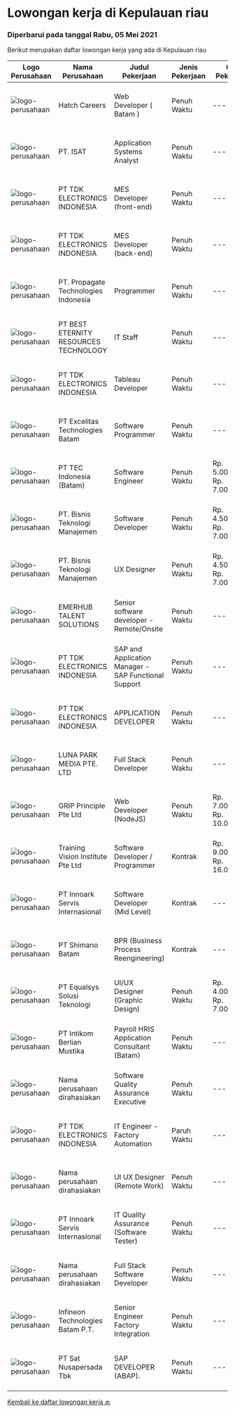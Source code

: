 
  # Lowongan kerja di Kepulauan riau

  ### Diperbarui pada tanggal Rabu, 05 Mei 2021

  Berikut merupakan daftar lowongan kerja yang ada di Kepulauan riau

  |Logo Perusahaan | Nama Perusahaan | Judul Pekerjaan | Jenis Pekerjaan | Gaji Pekerjaan | Lokasi | Deskripsi | Tanggal diunggah | Pranala |
  | -------------- | --------------- | --------------- | --------- | --------- | -------------- | ------- | ----------- | ----------- |
  |![logo-perusahaan](https://image-service-cdn.seek.com.au/6793308303fcc978a0861339c1682a6ffa0cb065/ee4dce1061f3f616224767ad58cb2fc751b8d2dc)|Hatch Careers|Web Developer ( Batam )|Penuh Waktu|---|Kepulauan Riau|Responsibilities-Build complex Web applications-Build server side infrastructure.-Contribute in all phases of the development lifecycle-Write well...|Senin, 03 Mei 2021|https://www.jobstreet.co.id/id/job/web-developer-batam-8517276/origin/sg?token=0~77a1782b-4615-45ac-b40a-32de8fd06b41&sectionRank=1&jobId=jobstreet-sg-job-8517276|
|![logo-perusahaan](https://image-service-cdn.seek.com.au/656751b24171179707a10b1910b9c4c764a5330b/ee4dce1061f3f616224767ad58cb2fc751b8d2dc)|PT. ISAT|Application Systems Analyst|Penuh Waktu|---|Batam|Primary role purpose:Application Support Analyst will be responsible to provide technical support for existing applications and supporting the...|Sabtu, 01 Mei 2021|https://www.jobstreet.co.id/id/job/application-systems-analyst-3514114?token=0~77a1782b-4615-45ac-b40a-32de8fd06b41&sectionRank=2&jobId=jobstreet-id-job-3514114|
|![logo-perusahaan](https://image-service-cdn.seek.com.au/06fc1b1a35685ed89d33f0bae42945089dafdcbc/ee4dce1061f3f616224767ad58cb2fc751b8d2dc)|PT TDK ELECTRONICS INDONESIA|MES Developer (front-end)|Penuh Waktu|---|Batam|• Solid front-end web design experience• Excellent knowledge of object-oriented and/or functional programming• Strong native Javascript coding skills•...|Sabtu, 01 Mei 2021|https://www.jobstreet.co.id/id/job/mes-developer-front-end-3509243?token=0~77a1782b-4615-45ac-b40a-32de8fd06b41&sectionRank=3&jobId=jobstreet-id-job-3509243|
|![logo-perusahaan](https://image-service-cdn.seek.com.au/06fc1b1a35685ed89d33f0bae42945089dafdcbc/ee4dce1061f3f616224767ad58cb2fc751b8d2dc)|PT TDK ELECTRONICS INDONESIA|MES Developer (back-end)|Penuh Waktu|---|Batam|• More than 3 years of experience with C#/.Net development• Participation in medium to large projects using a source control tool (preferably Git)•...|Sabtu, 01 Mei 2021|https://www.jobstreet.co.id/id/job/mes-developer-back-end-3509224?token=0~77a1782b-4615-45ac-b40a-32de8fd06b41&sectionRank=4&jobId=jobstreet-id-job-3509224|
|![logo-perusahaan](https://us.123rf.com/450wm/pavelstasevich/pavelstasevich1811/pavelstasevich181101027/112815900-stock-vector-no-image-available-icon-flat-vector.jpg?ver=6)|PT. Propagate Technologies Indonesia|Programmer|Penuh Waktu|---|Batam|Candidate must possess at least Bachelor's Degree in Computer Science/Information Technology or equivalent. At least 2 Year(s) of working experience...|Senin, 26 April 2021|https://www.jobstreet.co.id/id/job/programmer-3516851?token=0~77a1782b-4615-45ac-b40a-32de8fd06b41&sectionRank=5&jobId=jobstreet-id-job-3516851|
|![logo-perusahaan](https://image-service-cdn.seek.com.au/51577f02e513555dd264889f38073596282605f6/ee4dce1061f3f616224767ad58cb2fc751b8d2dc)|PT BEST ETERNITY RESOURCES TECHNOLOGY|IT Staff|Penuh Waktu|---|Batam|Recruitments: Candidate must possess at least SMU in any field. Required language(s): Mandarin At least 1 year(s) of working experience in the related...|Senin, 26 April 2021|https://www.jobstreet.co.id/id/job/it-staff-3516680?token=0~77a1782b-4615-45ac-b40a-32de8fd06b41&sectionRank=6&jobId=jobstreet-id-job-3516680|
|![logo-perusahaan](https://image-service-cdn.seek.com.au/06fc1b1a35685ed89d33f0bae42945089dafdcbc/ee4dce1061f3f616224767ad58cb2fc751b8d2dc)|PT TDK ELECTRONICS INDONESIA|Tableau Developer|Penuh Waktu|---|Batam|Proven experience of working as a data scientist, or in a developer role, would be advantageous. Applicants should also be able to demonstrate their...|Kamis, 29 April 2021|https://www.jobstreet.co.id/id/job/tableau-developer-3520604?token=0~77a1782b-4615-45ac-b40a-32de8fd06b41&sectionRank=7&jobId=jobstreet-id-job-3520604|
|![logo-perusahaan](https://image-service-cdn.seek.com.au/547ac594c991b1e9835ba196252c1c187b7960ba/ee4dce1061f3f616224767ad58cb2fc751b8d2dc)|PT Excelitas Technologies Batam|Software Programmer|Penuh Waktu|---|Batam|Lead assigned digitalization project and any project related to Industry 4.0 journey in manufacturing plant. Testing and evaluating new programs...|Senin, 26 April 2021|https://www.jobstreet.co.id/id/job/software-programmer-3516544?token=0~77a1782b-4615-45ac-b40a-32de8fd06b41&sectionRank=8&jobId=jobstreet-id-job-3516544|
|![logo-perusahaan](https://image-service-cdn.seek.com.au/18922dc24234f64060e074f0e7093dddd2da8344/ee4dce1061f3f616224767ad58cb2fc751b8d2dc)|PT TEC Indonesia (Batam)|Software Engineer|Penuh Waktu|Rp. 5.000.000-Rp. 7.000.000|Batam|Bachelor degree in Electrical Engineer/Computer Science Good skill to operate C++ or familiar with C#, Android, VB, Java, web programming Good...|Selasa, 27 April 2021|https://www.jobstreet.co.id/id/job/software-engineer-3517551?token=0~77a1782b-4615-45ac-b40a-32de8fd06b41&sectionRank=9&jobId=jobstreet-id-job-3517551|
|![logo-perusahaan](https://image-service-cdn.seek.com.au/070c4f5fd5a72b108dde6f33257c8f456ed5e2aa/ee4dce1061f3f616224767ad58cb2fc751b8d2dc)|PT. Bisnis Teknologi Manajemen|Software Developer|Penuh Waktu|Rp. 4.500.000-Rp. 7.000.000|Batam|Requirements: Candidate must possess at least a Bachelor's Degree in Computer Science or related engineering discipline At least 1+ years of...|Sabtu, 24 April 2021|https://www.jobstreet.co.id/id/job/software-developer-3502916?token=0~77a1782b-4615-45ac-b40a-32de8fd06b41&sectionRank=10&jobId=jobstreet-id-job-3502916|
|![logo-perusahaan](https://image-service-cdn.seek.com.au/070c4f5fd5a72b108dde6f33257c8f456ed5e2aa/ee4dce1061f3f616224767ad58cb2fc751b8d2dc)|PT. Bisnis Teknologi Manajemen|UX Designer|Penuh Waktu|Rp. 4.500.000-Rp. 7.000.000|Batam|Responsibilities: Facilitate the client’s product vision by researching, conceiving, sketching, prototyping and user-testing experiences for solutions...|Sabtu, 24 April 2021|https://www.jobstreet.co.id/id/job/ux-designer-3502884?token=0~77a1782b-4615-45ac-b40a-32de8fd06b41&sectionRank=11&jobId=jobstreet-id-job-3502884|
|![logo-perusahaan](https://image-service-cdn.seek.com.au/956863e93e04787db617ea3231d4e0793b12d127/ee4dce1061f3f616224767ad58cb2fc751b8d2dc)|EMERHUB TALENT SOLUTIONS|Senior software developer - Remote/Onsite|Penuh Waktu|---|Batam|SENIOR SOFTWARE ENGINEER Our client is a well-known and respected Singaporean software company.  They are currently in growth mode and looking to add...|Selasa, 27 April 2021|https://www.jobstreet.co.id/id/job/senior-software-developer-remote-onsite-3517521?token=0~77a1782b-4615-45ac-b40a-32de8fd06b41&sectionRank=12&jobId=jobstreet-id-job-3517521|
|![logo-perusahaan](https://image-service-cdn.seek.com.au/06fc1b1a35685ed89d33f0bae42945089dafdcbc/ee4dce1061f3f616224767ad58cb2fc751b8d2dc)|PT TDK ELECTRONICS INDONESIA|SAP and Application Manager - SAP Functional Support|Penuh Waktu|---|Batam|Responsibilities: Project roll out support for software development and global system changes. Propose and implement process improvement and...|Sabtu, 24 April 2021|https://www.jobstreet.co.id/id/job/sap-and-application-manager-sap-functional-support-3507501?token=0~77a1782b-4615-45ac-b40a-32de8fd06b41&sectionRank=13&jobId=jobstreet-id-job-3507501|
|![logo-perusahaan](https://image-service-cdn.seek.com.au/06fc1b1a35685ed89d33f0bae42945089dafdcbc/ee4dce1061f3f616224767ad58cb2fc751b8d2dc)|PT TDK ELECTRONICS INDONESIA|APPLICATION DEVELOPER|Penuh Waktu|---|Batam|Development of software applications utilizing project management best practices. Implementation of processes design in application with reference to...|Jumat, 23 April 2021|https://www.jobstreet.co.id/id/job/application-developer-3501247?token=0~77a1782b-4615-45ac-b40a-32de8fd06b41&sectionRank=14&jobId=jobstreet-id-job-3501247|
|![logo-perusahaan](https://image-service-cdn.seek.com.au/0f89fbce8d89c1c23e7e54184fe369b22e4fcd21/ee4dce1061f3f616224767ad58cb2fc751b8d2dc)|LUNA PARK MEDIA PTE. LTD|Full Stack Developer|Penuh Waktu|---|Batam|We are looking for an enthusiastic candidate who wants to join our team in Batam and contribute to the international growth of our online advertising...|Kamis, 22 April 2021|https://www.jobstreet.co.id/id/job/full-stack-developer-8494395/origin/sg?token=0~77a1782b-4615-45ac-b40a-32de8fd06b41&sectionRank=15&jobId=jobstreet-sg-job-8494395|
|![logo-perusahaan](https://image-service-cdn.seek.com.au/db7c2c9e625e61146670882a0e1dcf442b8f74a8/ee4dce1061f3f616224767ad58cb2fc751b8d2dc)|GRIP Principle Pte Ltd|Web Developer (NodeJS)|Penuh Waktu|Rp. 7.000.000-Rp. 10.000.000|Batam|WHAT YOU WILL LEARN  Strengthen your full-stack programming skills You'll learn how to write clean code by adhering to our programming best practices...|Kamis, 22 April 2021|https://www.jobstreet.co.id/id/job/web-developer-nodejs-3500896?token=0~77a1782b-4615-45ac-b40a-32de8fd06b41&sectionRank=16&jobId=jobstreet-id-job-3500896|
|![logo-perusahaan](https://image-service-cdn.seek.com.au/8a8356da5f33b537fb39f80781875422d574af24/ee4dce1061f3f616224767ad58cb2fc751b8d2dc)|Training Vision Institute Pte Ltd|Software Developer / Programmer|Kontrak|Rp. 9.000.000-Rp. 16.000.000|Batam|Job Responsibilities: Work closely with team members to propose design solutions/ specifications for an ERP system (Odoo). Develop Odoo system...|Kamis, 22 April 2021|https://www.jobstreet.co.id/id/job/software-developer-programmer-8458804/origin/sg?token=0~77a1782b-4615-45ac-b40a-32de8fd06b41&sectionRank=17&jobId=jobstreet-sg-job-8458804|
|![logo-perusahaan](https://image-service-cdn.seek.com.au/42fbf21ac6c754ae349c9ad8b5492f5e88d4f2e7/ee4dce1061f3f616224767ad58cb2fc751b8d2dc)|PT Innoark Servis Internasional|Software Developer (Mid Level)|Kontrak|---|Batam|Responsibilities: Working on project-based requirements Providing solution for issues Providing idea to maintain and improve current working system Be...|Rabu, 21 April 2021|https://www.jobstreet.co.id/id/job/software-developer-mid-level-3499577?token=0~77a1782b-4615-45ac-b40a-32de8fd06b41&sectionRank=18&jobId=jobstreet-id-job-3499577|
|![logo-perusahaan](https://image-service-cdn.seek.com.au/6aec31a5af5a52b0e326ea3affb5eee4bf6d6e57/ee4dce1061f3f616224767ad58cb2fc751b8d2dc)|PT Shimano Batam|BPR (Business Process Reengineering)|Kontrak|---|Batam|Job Descriptions: Maintain master data and documentation of SAP &amp; Internal system for MM/PP/Inventory. Prepare comprehensive and detailed reports...|Kamis, 15 April 2021|https://www.jobstreet.co.id/id/job/bpr-business-process-reengineering-3507982?token=0~77a1782b-4615-45ac-b40a-32de8fd06b41&sectionRank=19&jobId=jobstreet-id-job-3507982|
|![logo-perusahaan](https://image-service-cdn.seek.com.au/cf6d9b9362f34572218f6a132da744549ab3eacd/ee4dce1061f3f616224767ad58cb2fc751b8d2dc)|PT Equalsys Solusi Teknologi|UI/UX Designer (Graphic Design)|Penuh Waktu|Rp. 4.000.000-Rp. 7.000.000|Kepulauan Riau|RESPONSIBILITIES Design web based or mobile device application screens Create story boards showing User Interface (UI) work flows Understand User...|Rabu, 14 April 2021|https://www.jobstreet.co.id/id/job/ui-ux-designer-graphic-design-3507141?token=0~77a1782b-4615-45ac-b40a-32de8fd06b41&sectionRank=20&jobId=jobstreet-id-job-3507141|
|![logo-perusahaan](https://image-service-cdn.seek.com.au/b347a5db7bae44fc4f1840dce250ff7e192c56cb/ee4dce1061f3f616224767ad58cb2fc751b8d2dc)|PT Intikom Berlian Mustika|Payroll HRIS Application Consultant (Batam)|Penuh Waktu|---|Batam|Requirements: Bachelor Degree / Master Degree in Accounting / Management / Finance / Industrial Engineering / System Information / SDM or other...|Selasa, 13 April 2021|https://www.jobstreet.co.id/id/job/payroll-hris-application-consultant-batam-3505807?token=0~77a1782b-4615-45ac-b40a-32de8fd06b41&sectionRank=21&jobId=jobstreet-id-job-3505807|
|![logo-perusahaan](https://us.123rf.com/450wm/pavelstasevich/pavelstasevich1811/pavelstasevich181101027/112815900-stock-vector-no-image-available-icon-flat-vector.jpg?ver=6)|Nama perusahaan dirahasiakan|Software Quality Assurance Executive|Penuh Waktu|---|Kepulauan Riau|Responsibilities: Review and update functional and design requirements and use cases Backend database testing in including validating stored...|Kamis, 08 April 2021|https://www.jobstreet.co.id/id/job/software-quality-assurance-executive-3501248?token=0~77a1782b-4615-45ac-b40a-32de8fd06b41&sectionRank=22&jobId=jobstreet-id-job-3501248|
|![logo-perusahaan](https://image-service-cdn.seek.com.au/06fc1b1a35685ed89d33f0bae42945089dafdcbc/ee4dce1061f3f616224767ad58cb2fc751b8d2dc)|PT TDK ELECTRONICS INDONESIA|IT Engineer - Factory Automation|Paruh Waktu|---|Batam|Tasks and responsibilities ·        Operation1.    Ensuring the availability and reliability of Factory Automation System.2.    Ensuring the...|Kamis, 08 April 2021|https://www.jobstreet.co.id/id/job/it-engineer-factory-automation-3501892?token=0~77a1782b-4615-45ac-b40a-32de8fd06b41&sectionRank=23&jobId=jobstreet-id-job-3501892|
|![logo-perusahaan](https://us.123rf.com/450wm/pavelstasevich/pavelstasevich1811/pavelstasevich181101027/112815900-stock-vector-no-image-available-icon-flat-vector.jpg?ver=6)|Nama perusahaan dirahasiakan|UI UX Designer (Remote Work)|Penuh Waktu|---|Kepulauan Riau|We are looking for UI/UX Designers to join our in-house product development team.Responsibilities include gathering user requirements, designing...|Rabu, 07 April 2021|https://www.jobstreet.co.id/id/job/ui-ux-designer-remote-work-3500916?token=0~77a1782b-4615-45ac-b40a-32de8fd06b41&sectionRank=24&jobId=jobstreet-id-job-3500916|
|![logo-perusahaan](https://image-service-cdn.seek.com.au/42fbf21ac6c754ae349c9ad8b5492f5e88d4f2e7/ee4dce1061f3f616224767ad58cb2fc751b8d2dc)|PT Innoark Servis Internasional|IT Quality Assurance (Software Tester)|Penuh Waktu|---|Batam|Requirement: Candidate must possess at least Bachelor's Degree in Computer Science/Information Technology or equivalent. Required language(s): Bahasa...|Selasa, 06 April 2021|https://www.jobstreet.co.id/id/job/it-quality-assurance-software-tester-3499559?token=0~77a1782b-4615-45ac-b40a-32de8fd06b41&sectionRank=25&jobId=jobstreet-id-job-3499559|
|![logo-perusahaan](https://us.123rf.com/450wm/pavelstasevich/pavelstasevich1811/pavelstasevich181101027/112815900-stock-vector-no-image-available-icon-flat-vector.jpg?ver=6)|Nama perusahaan dirahasiakan|Full Stack Software Developer|Penuh Waktu|---|Kepulauan Riau|Responsibilities: As part of our growing software development team in Indonesia, you will be primarily involved in: Development of web applications...|Kamis, 08 April 2021|https://www.jobstreet.co.id/id/job/full-stack-software-developer-3501245?token=0~77a1782b-4615-45ac-b40a-32de8fd06b41&sectionRank=26&jobId=jobstreet-id-job-3501245|
|![logo-perusahaan](https://image-service-cdn.seek.com.au/14f42c0280ce1186e0295310777a6ff18d11ed40/ee4dce1061f3f616224767ad58cb2fc751b8d2dc)|Infineon Technologies Batam P.T.|Senior Engineer Factory Integration|Penuh Waktu|---|Batam|Part of your life. Part of tomorrow.We make life easier, safer and greener - with technology that achieves more, consumes less and is accessible to...|Kamis, 08 April 2021|https://www.jobstreet.co.id/id/job/senior-engineer-factory-integration-8462657/origin/sg?token=0~77a1782b-4615-45ac-b40a-32de8fd06b41&sectionRank=27&jobId=jobstreet-sg-job-8462657|
|![logo-perusahaan](https://image-service-cdn.seek.com.au/cdb9ed79cc2a1e8e2728f5f222b6bb14bdb8265e/ee4dce1061f3f616224767ad58cb2fc751b8d2dc)|PT Sat Nusapersada Tbk|SAP DEVELOPER (ABAP).|Penuh Waktu|---|Batam|Main Responsibilities : Designs, codes, tests, and implements programs. Performs unit tests, monitors results, and takes required corrective actions...|Selasa, 06 April 2021|https://www.jobstreet.co.id/id/job/sap-developer-abap-3499517?token=0~77a1782b-4615-45ac-b40a-32de8fd06b41&sectionRank=28&jobId=jobstreet-id-job-3499517|


  [Kembali ke daftar lowongan kerja 🔙](../README.md#daftar-lowongan-kerja)
  